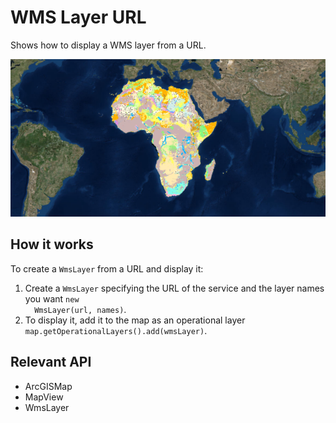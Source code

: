 <h1>WMS Layer URL</h1>

<p>Shows how to display a WMS layer from a URL.</p>

<p><img src="WmsLayerUrl.png"/></p>

<h2>How it works</h2>

<p>To create a <code>WmsLayer</code> from a URL and display it:</p>

<ol>
  <li>Create a <code>WmsLayer</code> specifying the URL of the service and the layer names you want <code>new 
  WmsLayer(url, names)</code>.</li>
  <li>To display it, add it to the map as an operational layer <code>map.getOperationalLayers().add(wmsLayer)</code>.</li>
</ol>

<h2>Relevant API</h2>

<ul>
  <li>ArcGISMap</li>
  <li>MapView</li>
  <li>WmsLayer</li>
</ul>
